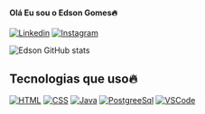 #### Olá Eu sou o Edson Gomes🔥


[![Linkedin](https://img.shields.io/badge/LinkedIn-0077B5?style=for-the-badge&logo=linkedin&logoColor=white)](linkedin.com/in/jose-edson-gomes-31b491208)
[![Instagram](https://img.shields.io/badge/Instagram-E4405F?style=for-the-badge&logo=instagram&logoColor=white)](https://www.instagram.com/edinho.rs/)

![Edson GitHub stats](https://github-readme-stats.vercel.app/api?username=EdsonRS18&show_icons=true&theme=dark)


## Tecnologias que uso🔥

[![HTML](https://img.shields.io/badge/HTML5-E34F26?style=for-the-badge&logo=html5&logoColor=white)]()
[![CSS](https://img.shields.io/badge/CSS3-1572B6?style=for-the-badge&logo=css3&logoColor=white)]()
[![Java](https://img.shields.io/badge/Java-ED8B00?style=for-the-badge&logo=openjdk&logoColor=white)]()
[![PostgreeSql](https://img.shields.io/badge/PostgreSQL-316192?style=for-the-badge&logo=postgresql&logoColor=white)]()
[![VSCode](https://img.shields.io/badge/Visual_Studio-5C2D91?style=for-the-badge&logo=visual%20studio&logoColor=white)]()



